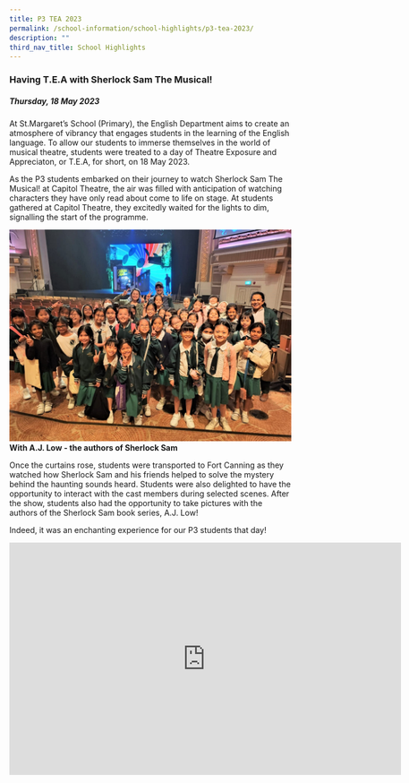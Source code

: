 ```yaml
---
title: P3 TEA 2023
permalink: /school-information/school-highlights/p3-tea-2023/
description: ""
third_nav_title: School Highlights
---
```

### Having T.E.A with Sherlock Sam The Musical!

##### Thursday, 18 May 2023

At St.Margaret’s School (Primary), the English Department aims to create an atmosphere of vibrancy that engages students in the learning of the English language. To allow our students to immerse themselves in the world of musical theatre, students were treated to a day of Theatre Exposure and Appreciaton, or T.E.A, for short, on 18 May 2023.

As the P3 students embarked on their journey to watch Sherlock Sam The Musical! at Capitol Theatre, the air was filled with anticipation of watching characters they have only read about come to life on stage. At students gathered at Capitol Theatre, they excitedly waited for the lights to dim, signalling the start of the programme. 

![](/images/P3%20TEA%202023/with%20authors%20of%20sherlock%20sam.jpg)**With A.J. Low - the authors of Sherlock Sam**


Once the curtains rose, students were transported to Fort Canning as they watched how Sherlock Sam and his friends helped to solve the mystery behind the haunting sounds heard. Students were also delighted to have the opportunity to interact with the cast members during selected scenes. After the show, students also had the opportunity to take pictures with the authors of the Sherlock Sam book series, A.J. Low!

Indeed, it was an enchanting experience for our P3 students that day!

<center><iframe allowfullscreen="" allow="accelerometer; autoplay; clipboard-write; encrypted-media; gyroscope; picture-in-picture; web-share" frameborder="0" title="YouTube video player" src="https://www.youtube.com/embed/iYVWT4vGP4E" height="415" width="700"></iframe></center>
